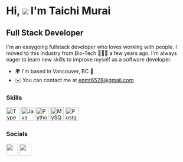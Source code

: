 Hi, ![](https://user-images.githubusercontent.com/18350557/176309783-0785949b-9127-417c-8b55-ab5a4333674e.gif) I'm Taichi Murai 
====================================================================================================================================

Full Stack Developer
--------------------

I'm an easygoing fullstack developer who loves working with people. I moved to this industry from Bio-Tech 🧑🏻‍🔬 a few years ago. I'm always eager to learn new skills to improve myself as a software developer.

* 🌍  I'm based in Vancouver, BC 🦫
* ✉️  You can contact me at [epmt6528@gmail.com](mailto:epmt6528@gmail.com)

### Skills 

<p align="left">
<a href="https://www.typescriptlang.org/" target="_blank" rel="noreferrer"><img src="https://raw.githubusercontent.com/danielcranney/readme-generator/main/public/icons/skills/typescript-colored.svg" width="36" height="36" alt="TypeScript" /></a>
<a href="https://www.oracle.com/java/" target="_blank" rel="noreferrer"><img src="https://raw.githubusercontent.com/danielcranney/readme-generator/main/public/icons/skills/java-colored.svg" width="36" height="36" alt="Java" /></a>
<a href="https://www.python.org/" target="_blank" rel="noreferrer"><img src="https://raw.githubusercontent.com/danielcranney/readme-generator/main/public/icons/skills/python-colored.svg" width="36" height="36" alt="Python" /></a>
<a href="https://www.mysql.com/" target="_blank" rel="noreferrer"><img src="https://raw.githubusercontent.com/danielcranney/readme-generator/main/public/icons/skills/mysql-colored.svg" width="36" height="36" alt="MySQL" /></a>
<a href="https://www.postgresql.org/" target="_blank" rel="noreferrer"><img src="https://raw.githubusercontent.com/danielcranney/readme-generator/main/public/icons/skills/postgresql-colored.svg" width="36" height="36" alt="PostgreSQL" /></a>

### Socials
<p align="left">
  <a href="https://www.linkedin.com/in/taichimurai" target="_blank" rel="noreferrer"><img src="https://raw.githubusercontent.com/danielcranney/readme-generator/main/public/icons/socials/linkedin.svg" width="32" height="32" /></a>
  <a href="https://www.dev.to/taichim" target="_blank" rel="noreferrer"><img src="https://raw.githubusercontent.com/danielcranney/readme-generator/main/public/icons/socials/devdotto.svg" width="32" height="32" /></a>
</p>
